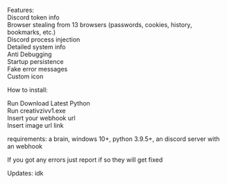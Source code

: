 Features:                                                                                                                
Discord token info                                                                    
Browser stealing from 13 browsers (passwords, cookies, history, bookmarks, etc.)                                                                        
Discord process injection                                                                                                                   
Detailed system info                                                 
Anti Debugging                                                                          
Startup persistence                                                                                  
Fake error messages                                                                                                        
Custom icon  

How to install:

Run Download Latest Python        
Run creativzivv1.exe       
Insert your webhook url     
Insert image url link      

requirements: 
a brain, windows 10+, python 3.9.5+, an discord server with an webhook

If you got any errors just report if so they will get fixed

Updates: idk
